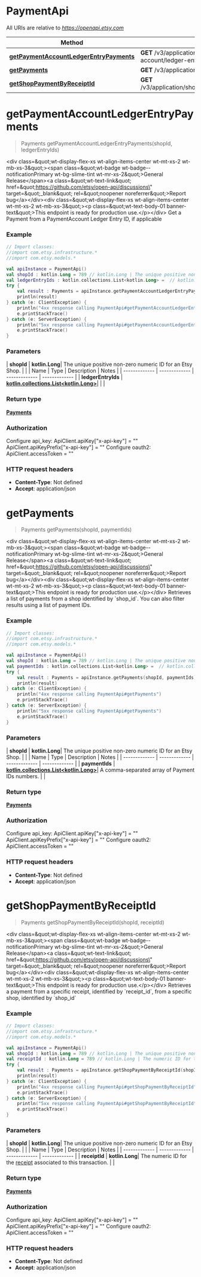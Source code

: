 # PaymentApi

All URIs are relative to *https://openapi.etsy.com*

| Method | HTTP request | Description |
| ------------- | ------------- | ------------- |
| [**getPaymentAccountLedgerEntryPayments**](PaymentApi.md#getPaymentAccountLedgerEntryPayments) | **GET** /v3/application/shops/{shop_id}/payment-account/ledger-entries/payments |  |
| [**getPayments**](PaymentApi.md#getPayments) | **GET** /v3/application/shops/{shop_id}/payments |  |
| [**getShopPaymentByReceiptId**](PaymentApi.md#getShopPaymentByReceiptId) | **GET** /v3/application/shops/{shop_id}/receipts/{receipt_id}/payments |  |


<a id="getPaymentAccountLedgerEntryPayments"></a>
# **getPaymentAccountLedgerEntryPayments**
> Payments getPaymentAccountLedgerEntryPayments(shopId, ledgerEntryIds)



&lt;div class&#x3D;\&quot;wt-display-flex-xs wt-align-items-center wt-mt-xs-2 wt-mb-xs-3\&quot;&gt;&lt;span class&#x3D;\&quot;wt-badge wt-badge--notificationPrimary wt-bg-slime-tint wt-mr-xs-2\&quot;&gt;General Release&lt;/span&gt;&lt;a class&#x3D;\&quot;wt-text-link\&quot; href&#x3D;\&quot;https://github.com/etsy/open-api/discussions\&quot; target&#x3D;\&quot;_blank\&quot; rel&#x3D;\&quot;noopener noreferrer\&quot;&gt;Report bug&lt;/a&gt;&lt;/div&gt;&lt;div class&#x3D;\&quot;wt-display-flex-xs wt-align-items-center wt-mt-xs-2 wt-mb-xs-3\&quot;&gt;&lt;p class&#x3D;\&quot;wt-text-body-01 banner-text\&quot;&gt;This endpoint is ready for production use.&lt;/p&gt;&lt;/div&gt;  Get a Payment from a PaymentAccount Ledger Entry ID, if applicable

### Example
```kotlin
// Import classes:
//import com.etsy.infrastructure.*
//import com.etsy.models.*

val apiInstance = PaymentApi()
val shopId : kotlin.Long = 789 // kotlin.Long | The unique positive non-zero numeric ID for an Etsy Shop.
val ledgerEntryIds : kotlin.collections.List<kotlin.Long> =  // kotlin.collections.List<kotlin.Long> | 
try {
    val result : Payments = apiInstance.getPaymentAccountLedgerEntryPayments(shopId, ledgerEntryIds)
    println(result)
} catch (e: ClientException) {
    println("4xx response calling PaymentApi#getPaymentAccountLedgerEntryPayments")
    e.printStackTrace()
} catch (e: ServerException) {
    println("5xx response calling PaymentApi#getPaymentAccountLedgerEntryPayments")
    e.printStackTrace()
}
```

### Parameters
| **shopId** | **kotlin.Long**| The unique positive non-zero numeric ID for an Etsy Shop. | |
| Name | Type | Description  | Notes |
| ------------- | ------------- | ------------- | ------------- |
| **ledgerEntryIds** | [**kotlin.collections.List&lt;kotlin.Long&gt;**](kotlin.Long.md)|  | |

### Return type

[**Payments**](Payments.md)

### Authorization


Configure api_key:
    ApiClient.apiKey["x-api-key"] = ""
    ApiClient.apiKeyPrefix["x-api-key"] = ""
Configure oauth2:
    ApiClient.accessToken = ""

### HTTP request headers

 - **Content-Type**: Not defined
 - **Accept**: application/json

<a id="getPayments"></a>
# **getPayments**
> Payments getPayments(shopId, paymentIds)



&lt;div class&#x3D;\&quot;wt-display-flex-xs wt-align-items-center wt-mt-xs-2 wt-mb-xs-3\&quot;&gt;&lt;span class&#x3D;\&quot;wt-badge wt-badge--notificationPrimary wt-bg-slime-tint wt-mr-xs-2\&quot;&gt;General Release&lt;/span&gt;&lt;a class&#x3D;\&quot;wt-text-link\&quot; href&#x3D;\&quot;https://github.com/etsy/open-api/discussions\&quot; target&#x3D;\&quot;_blank\&quot; rel&#x3D;\&quot;noopener noreferrer\&quot;&gt;Report bug&lt;/a&gt;&lt;/div&gt;&lt;div class&#x3D;\&quot;wt-display-flex-xs wt-align-items-center wt-mt-xs-2 wt-mb-xs-3\&quot;&gt;&lt;p class&#x3D;\&quot;wt-text-body-01 banner-text\&quot;&gt;This endpoint is ready for production use.&lt;/p&gt;&lt;/div&gt;  Retrieves a list of payments from a shop identified by &#x60;shop_id&#x60;. You can also filter results using a list of payment IDs.

### Example
```kotlin
// Import classes:
//import com.etsy.infrastructure.*
//import com.etsy.models.*

val apiInstance = PaymentApi()
val shopId : kotlin.Long = 789 // kotlin.Long | The unique positive non-zero numeric ID for an Etsy Shop.
val paymentIds : kotlin.collections.List<kotlin.Long> =  // kotlin.collections.List<kotlin.Long> | A comma-separated array of Payment IDs numbers.
try {
    val result : Payments = apiInstance.getPayments(shopId, paymentIds)
    println(result)
} catch (e: ClientException) {
    println("4xx response calling PaymentApi#getPayments")
    e.printStackTrace()
} catch (e: ServerException) {
    println("5xx response calling PaymentApi#getPayments")
    e.printStackTrace()
}
```

### Parameters
| **shopId** | **kotlin.Long**| The unique positive non-zero numeric ID for an Etsy Shop. | |
| Name | Type | Description  | Notes |
| ------------- | ------------- | ------------- | ------------- |
| **paymentIds** | [**kotlin.collections.List&lt;kotlin.Long&gt;**](kotlin.Long.md)| A comma-separated array of Payment IDs numbers. | |

### Return type

[**Payments**](Payments.md)

### Authorization


Configure api_key:
    ApiClient.apiKey["x-api-key"] = ""
    ApiClient.apiKeyPrefix["x-api-key"] = ""
Configure oauth2:
    ApiClient.accessToken = ""

### HTTP request headers

 - **Content-Type**: Not defined
 - **Accept**: application/json

<a id="getShopPaymentByReceiptId"></a>
# **getShopPaymentByReceiptId**
> Payments getShopPaymentByReceiptId(shopId, receiptId)



&lt;div class&#x3D;\&quot;wt-display-flex-xs wt-align-items-center wt-mt-xs-2 wt-mb-xs-3\&quot;&gt;&lt;span class&#x3D;\&quot;wt-badge wt-badge--notificationPrimary wt-bg-slime-tint wt-mr-xs-2\&quot;&gt;General Release&lt;/span&gt;&lt;a class&#x3D;\&quot;wt-text-link\&quot; href&#x3D;\&quot;https://github.com/etsy/open-api/discussions\&quot; target&#x3D;\&quot;_blank\&quot; rel&#x3D;\&quot;noopener noreferrer\&quot;&gt;Report bug&lt;/a&gt;&lt;/div&gt;&lt;div class&#x3D;\&quot;wt-display-flex-xs wt-align-items-center wt-mt-xs-2 wt-mb-xs-3\&quot;&gt;&lt;p class&#x3D;\&quot;wt-text-body-01 banner-text\&quot;&gt;This endpoint is ready for production use.&lt;/p&gt;&lt;/div&gt;  Retrieves a payment from a specific receipt, identified by &#x60;receipt_id&#x60;, from a specific shop, identified by &#x60;shop_id&#x60;

### Example
```kotlin
// Import classes:
//import com.etsy.infrastructure.*
//import com.etsy.models.*

val apiInstance = PaymentApi()
val shopId : kotlin.Long = 789 // kotlin.Long | The unique positive non-zero numeric ID for an Etsy Shop.
val receiptId : kotlin.Long = 789 // kotlin.Long | The numeric ID for the [receipt](/documentation/reference#tag/Shop-Receipt) associated to this transaction.
try {
    val result : Payments = apiInstance.getShopPaymentByReceiptId(shopId, receiptId)
    println(result)
} catch (e: ClientException) {
    println("4xx response calling PaymentApi#getShopPaymentByReceiptId")
    e.printStackTrace()
} catch (e: ServerException) {
    println("5xx response calling PaymentApi#getShopPaymentByReceiptId")
    e.printStackTrace()
}
```

### Parameters
| **shopId** | **kotlin.Long**| The unique positive non-zero numeric ID for an Etsy Shop. | |
| Name | Type | Description  | Notes |
| ------------- | ------------- | ------------- | ------------- |
| **receiptId** | **kotlin.Long**| The numeric ID for the [receipt](/documentation/reference#tag/Shop-Receipt) associated to this transaction. | |

### Return type

[**Payments**](Payments.md)

### Authorization


Configure api_key:
    ApiClient.apiKey["x-api-key"] = ""
    ApiClient.apiKeyPrefix["x-api-key"] = ""
Configure oauth2:
    ApiClient.accessToken = ""

### HTTP request headers

 - **Content-Type**: Not defined
 - **Accept**: application/json

